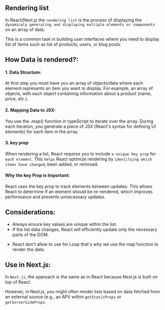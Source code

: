 ## Rendering list

In React/Next.js the `rendering list` is the process of displaying the `dynamicaly generating and displaying multiple elements or components` on an array of data.

This is a common task in building user interfaces where you need to display list of items such as list of products, users, or blog posts.

## How Data is rendered?:

#### 1. Data Structure:

At first step you must have you an array of objects/data where each element represents an item you want to display. For example, an array of objects, with each object containing information about a product (name, price, etc.).

#### 2. Mapping Data to JSX:

You use the .map() function in typeScript to iterate over the array. During each iteration, you generate a piece of JSX (React's syntax for defining UI elements) for each item in the array.

#### 3. key prop

When rendering a list, React requires you to include `a unique key prop` for `each element`. This `helps` React optimize rendering by `identifying which items have changed`, been added, or removed.

#### Why the key Prop is Important:

React uses the key prop to track elements between updates. This allows React to determine if an element should be re-rendered, which improves performance and prevents unnecessary updates.

## Considerations:

- Always ensure key values are unique within the list.
- If the list data changes, React will efficiently update only the necessary parts of the DOM.

* React don't allow to use for Loop that's why we use the map function to render the data.

## Use in Next.js:

In `Next.js`, the approach is the same as in React because Next.js is built on top of React.

However, in Next.js, you might often render lists based on data fetched from an external source (e.g., an API) within `getStaticProps` or `getServerSideProps`.
